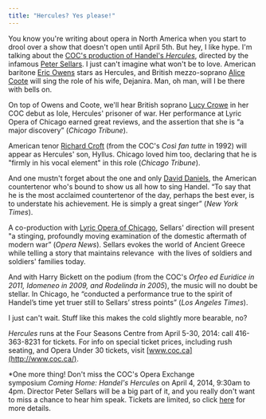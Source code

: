 ```yaml
---
title: "Hercules? Yes please!"
---
```


You know you're writing about opera in North America when you start to drool over a show that doesn't open until April 5th. But hey, I like hype. I'm talking about the [COC's production of Handel's _Hercules_](http://www.coc.ca/PerformancesAndTickets/1314Season/Hercules.aspx), directed by the infamous [Peter Sellars](http://en.wikipedia.org/wiki/Peter_Sellars). I just can't imagine what won't be to love. American baritone [Eric Owens](http://imgartists.com/artist/eric_owens) stars as Hercules, and British mezzo-soprano [Alice Coote](http://imgartists.com/artist/alice_coote) will sing the role of his wife, Dejanira. Man, oh man, will I be there with bells on.

On top of Owens and Coote, we'll hear British soprano [Lucy Crowe](http://www.askonasholt.co.uk/artists/singers/soprano/lucy-crowe) in her COC debut as Iole, Hercules' prisoner of war. Her performance at Lyric Opera of Chicago earned great reviews, and the assertion that she is “a major discovery” (_Chicago Tribune_).

American tenor [Richard Croft](http://imgartists.com/artist/richard_croft) (from the COC's _Così fan tutte_ in 1992) will appear as Hercules' son, Hyllus. Chicago loved him too, declaring that he is "firmly in his vocal element" in this role (_Chicago Tribune_).

And one mustn't forget about the one and only [David Daniels](http://www.danielssings.com/), the American countertenor who's bound to show us all how to sing Handel. “To say that he is the most acclaimed countertenor of the day, perhaps the best ever, is to understate his achievement. He is simply a great singer” (_New York Times_).

A co-production with [Lyric Opera of Chicago](http://latimesblogs.latimes.com/culturemonster/2011/03/opera-review-peter-sellars-stages-handels-hercules-in-chicago.html), Sellars' direction will present "a stinging, profoundly moving examination of the domestic aftermath of modern war” (_Opera News_). Sellars evokes the world of Ancient Greece while telling a story that maintains relevance  with the lives of soldiers and soldiers' families today.

And with Harry Bickett on the podium (from the COC's _Orfeo ed Euridice in 2011, Idomeneo in 2009, and Rodelinda in 2005_), the music will no doubt be stellar. In Chicago, he “conducted a performance true to the spirit of Handel’s time yet truer still to Sellars’ stress points” (_Los Angeles Times_).

I just can't wait. Stuff like this makes the cold slightly more bearable, no?

_Hercules_ runs at the Four Seasons Centre from April 5-30, 2014: call 416-363-8231 for tickets. For info on special ticket prices, including rush seating, and Opera Under 30 tickets, visit [www.coc.ca](http://www.coc.ca/).

*One more thing! Don't miss the COC's Opera Exchange symposium _Coming Home: Handel's Hercules_ on April 4, 2014, 9:30am to 4pm. Director Peter Sellars will be a big part of it, and you really don't want to miss a chance to hear him speak. Tickets are limited, so click [here](http://coc.ca/ExploreAndLearn/Adults/TheOperaExchange.aspx) for more details.
